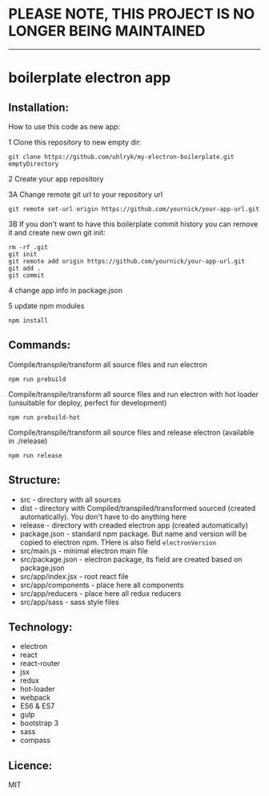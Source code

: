 # PLEASE NOTE, THIS PROJECT IS NO LONGER BEING MAINTAINED

* * *

# boilerplate electron app

## Installation:

How to use this code as new app:

1 Clone this repository to new empty dir:

    git clone https://github.com/uhlryk/my-electron-boilerplate.git emptyDirectory

2 Create your app repository

3A Change remote git url to your repository url

    git remote set-url origin https://github.com/yournick/your-app-url.git
    
3B If you don't want to have this boilerplate commit history you can remove it and create new own git init:

    rm -rf .git
    git init
    git remote add origin https://github.com/yournick/your-app-url.git
    git add .
    git commit

4 change app info in package.json 

5 update npm modules

    npm install

## Commands:

Compile/transpile/transform all source files and run electron

    npm run prebuild
Compile/transpile/transform all source files and run electron with hot loader (unsuitable for deploy, perfect for development)

    npm run prebuild-hot

Compile/transpile/transform all source files and release electron (available in ./release)

    npm run release
    
## Structure:

  * src                - directory with all sources
  * dist               - directory with Compiled/transpiled/transformed sourced (created automatically). You don't have to do anything here
  * release            - directory with creaded electron app (created automatically)
  * package.json       - standard npm package. But name and version will be copied to electron npm. THere is also field `electronVersion`
  * src/main.js        - minimal electron main file
  * src/package.json   - electron package, its field are created based on package.json
  * src/app/index.jsx  - root react file
  * src/app/components - place here all components
  * src/app/reducers   - place here all redux reducers
  * src/app/sass       - sass style files

## Technology:

  * electron
  * react
  * react-router
  * jsx
  * redux
  * hot-loader
  * webpack
  * ES6 & ES7
  * gulp
  * bootstrap 3
  * sass
  * compass

## Licence:

MIT

